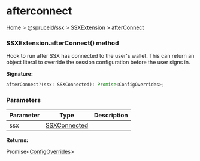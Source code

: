 # afterconnect

[Home](https://github.com/spruceid/ssx/blob/main/documentation/reference/ssx-sdk/index.md) > [@spruceid/ssx](../) > [SSXExtension](./) > [afterConnect](ssx.ssxextension.afterconnect.md)

### SSXExtension.afterConnect() method

Hook to run after SSX has connected to the user's wallet. This can return an object literal to override the session configuration before the user signs in.

**Signature:**

```typescript
afterConnect?(ssx: SSXConnected): Promise<ConfigOverrides>;
```

### Parameters

| Parameter | Type                                 | Description |
| --------- | ------------------------------------ | ----------- |
| ssx       | [SSXConnected](../ssx.ssxconnected/) |             |

**Returns:**

Promise<[ConfigOverrides](../ssx.configoverrides.md)>
